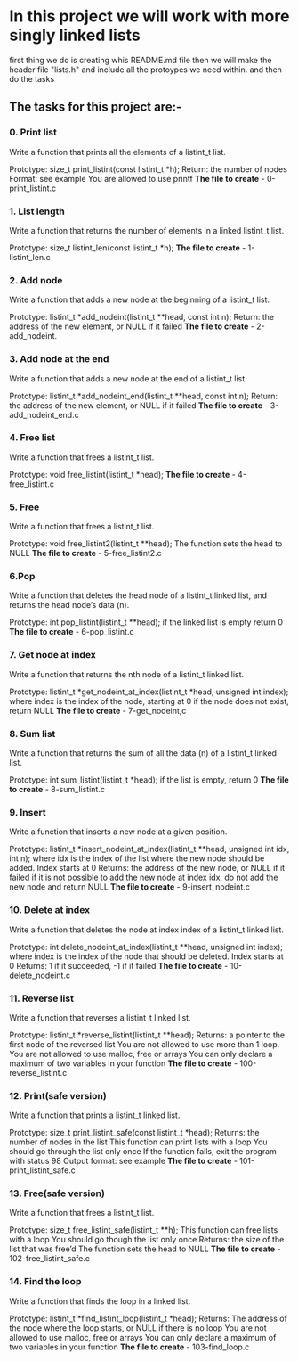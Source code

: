 # In this project we will work with more singly linked lists

first thing we do is creating whis README.md file
then we will make the header file "lists.h" and include all the protoypes we need within.
and then do the tasks

## The tasks for this project are:-

### 0. Print list
Write a function that prints all the elements of a listint_t list.

Prototype: size_t print_listint(const listint_t *h);
Return: the number of nodes
Format: see example
You are allowed to use printf
__The file to create__ - 0-print_listint.c

### 1. List length
Write a function that returns the number of elements in a linked listint_t list.

Prototype: size_t listint_len(const listint_t *h);
__The file to create__ - 1-listint_len.c

### 2. Add node
Write a function that adds a new node at the beginning of a listint_t list.

Prototype: listint_t *add_nodeint(listint_t **head, const int n);
Return: the address of the new element, or NULL if it failed
__The file to create__ - 2-add_nodeint.

### 3. Add node at the end
Write a function that adds a new node at the end of a listint_t list.

Prototype: listint_t *add_nodeint_end(listint_t **head, const int n);
Return: the address of the new element, or NULL if it failed
__The file to create__ - 3-add_nodeint_end.c

### 4. Free list
Write a function that frees a listint_t list.

Prototype: void free_listint(listint_t *head);
__The file to create__ - 4-free_listint.c

### 5. Free
Write a function that frees a listint_t list.

Prototype: void free_listint2(listint_t **head);
The function sets the head to NULL
__The file to create__ - 5-free_listint2.c

### 6.Pop
Write a function that deletes the head node of a listint_t linked list, and returns the head node’s data (n).

Prototype: int pop_listint(listint_t **head);
if the linked list is empty return 0
__The file to create__ - 6-pop_listint.c

### 7. Get node at index
Write a function that returns the nth node of a listint_t linked list.

Prototype: listint_t *get_nodeint_at_index(listint_t *head, unsigned int index);
where index is the index of the node, starting at 0
if the node does not exist, return NULL
__The file to create__ - 7-get_nodeint,c

### 8. Sum list
Write a function that returns the sum of all the data (n) of a listint_t linked list.

Prototype: int sum_listint(listint_t *head);
if the list is empty, return 0
__The file to create__ - 8-sum_listint.c

### 9. Insert
Write a function that inserts a new node at a given position.

Prototype: listint_t *insert_nodeint_at_index(listint_t **head, unsigned int idx, int n);
where idx is the index of the list where the new node should be added. Index starts at 0
Returns: the address of the new node, or NULL if it failed
if it is not possible to add the new node at index idx, do not add the new node and return NULL
__The file to create__ - 9-insert_nodeint.c

### 10. Delete at index
Write a function that deletes the node at index index of a listint_t linked list.

Prototype: int delete_nodeint_at_index(listint_t **head, unsigned int index);
where index is the index of the node that should be deleted. Index starts at 0
Returns: 1 if it succeeded, -1 if it failed
__The file to create__ - 10-delete_nodeint.c

### 11. Reverse list
Write a function that reverses a listint_t linked list.

Prototype: listint_t *reverse_listint(listint_t **head);
Returns: a pointer to the first node of the reversed list
You are not allowed to use more than 1 loop.
You are not allowed to use malloc, free or arrays
You can only declare a maximum of two variables in your function
__The file to create__ - 100-reverse_listint.c

### 12. Print(safe version)
Write a function that prints a listint_t linked list.

Prototype: size_t print_listint_safe(const listint_t *head);
Returns: the number of nodes in the list
This function can print lists with a loop
You should go through the list only once
If the function fails, exit the program with status 98
Output format: see example
__The file to create__ - 101-print_listint_safe.c

### 13. Free(safe version)
Write a function that frees a listint_t list.

Prototype: size_t free_listint_safe(listint_t **h);
This function can free lists with a loop
You should go though the list only once
Returns: the size of the list that was free’d
The function sets the head to NULL
__The file to create__ - 102-free_listint_safe.c

### 14. Find the loop
Write a function that finds the loop in a linked list.

Prototype: listint_t *find_listint_loop(listint_t *head);
Returns: The address of the node where the loop starts, or NULL if there is no loop
You are not allowed to use malloc, free or arrays
You can only declare a maximum of two variables in your function
__The file to create__ - 103-find_loop.c
